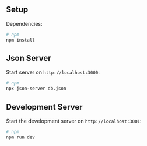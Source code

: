 ## Setup

Dependencies:
```bash
# npm
npm install
```

## Json Server
Start server on `http://localhost:3000`:

```bash
# npm
npx json-server db.json
```

## Development Server
Start the development server on `http://localhost:3001`:

```bash
# npm
npm run dev
```
